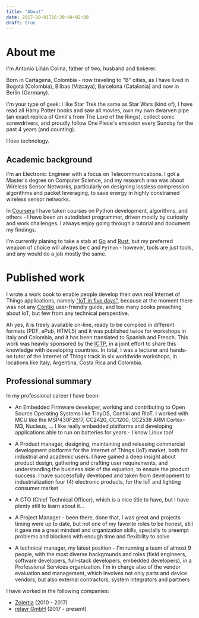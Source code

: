 ```yaml
---
title: "About"
date: 2017-10-01T16:39:44+02:00
draft: true
---
```


# About me

I'm Antonio Liñán Colina, father of two, husband and tinkerer.

Born in Cartagena, Colombia - now traveling to "B" cities, as I have lived in Bogotá (Colombia), Bilbao (Vizcaya), Barcelona (Catalonia) and now in Berlin (Germany).

I'm your type of geek: I like Star Trek the same as Star Wars (kind of), I have read all Harry Potter books and saw all movies, own my own dwarven pipe (an exact replica of Gimli's from The Lord of the Rings), collect sonic screwdrivers, and proudly follow One Piece's emission every Sunday for the past 4 years (and counting).

I love technology.

## Academic background

I'm an Electronic Engineer with a focus on Telecommunications.  I got a Master's degree on Computer Science, and my research area was about Wireless Sensor Networks, particularly on designing lossless compression algorithms and packet leveraging, to save energy in highly constrained wireless sensor networks.

In [Coursera](https://www.coursera.org) I have taken courses on Python development, algorithms, and others - I have been an autodidact programmer, driven mostly by curiosity and work challenges.  I always enjoy going through a tutorial and document my findings.

I'm currently planing to take a stab at [Go](https://golang.org) and [Rust](https://www.rust-lang.org/en-US/), but my preferred weapon of choice will always be `C` and `Python` - however, tools are just tools, and any would do a job mostly the same.

# Published work

I wrote a work book to enable people develop their own real Internet of Things applications, namely ["IoT in five days"](https://github.com/alignan/IPv6-WSN-book), because at the moment there was not any [Contiki](http://www.contiki-os.org) user-friendly guide, and too many books preaching about IoT, but few from any technical perspective.

Ah yes, it is freely available on-line, ready to be compiled in different formats (PDF, ePub, HTML5) and it was published twice for workshops in Italy and Colombia, and it has been translated to Spanish and French.  This work was heavily sponsored by the [ICTP](https://www.ictp.it), in a joint effort to share this knowledge with developing countries.  In total, I was a lecturer and hands-on tutor of the Internet of Things track in six worldwide workshops, in locations like Italy, Argentina, Costa Rica and Colombia.

## Professional summary

In my professional career I have been:

* An Embedded Firmware developer, working and contributing to Open Source Operating Systems like TinyOS, Contiki and RIoT.  I worked with MCU like the MSP430F2617, CC2420, CC1200, CC2538 ARM Cortex-M3, Nucleus, ... I like really embedded platforms and developing applications able to run on batteries for years - I know Linux too!

* A Product manager, designing, maintaining and releasing commercial development platforms for the Internet of Things (IoT) market, both for industrial and academic users.  I have gained a deep insight about product design, gathering and crafting user requirements, and understanding the business side of the equation, to ensure the product success.  I have successfully developed and taken from development to industrialization four (4) electronic products, for the IoT and lighting consumer market

* A CTO (Chief Technical Officer), which is a nice title to have, but I have plenty still to learn about it...

* A Project Manager - been there, done that, I was great and projects timing were up to date, but not one of my favorite roles to be honest, still it gave me a great mindset and organization skills, specially to preempt problems and blockers with enough time and flexibility to solve

* A technical manager, my latest position - I'm running a team of almost 9 people, with the most diverse backgrounds and roles (field engineers, software developers, full-stack developers, embedded developers), in a Professional Services organization.  I'm in charge also of the vendor evaluation and management, which involves not only parts and device vendors, but also external contractors, system integrators and partners

I have worked in the following companies:

* [Zolertia](www.zolertia.io) (2010 - 2017)
* [relayr GmbH](www.relayr.io) (2017 - present)











